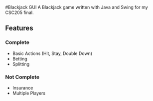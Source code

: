 #Blackjack GUI
A Blackjack game written with Java and Swing for my CSC205 final.

## Features
### Complete
* Basic Actions (Hit, Stay, Double Down)
* Betting
* Splitting

### Not Complete
* Insurance
* Multiple Players